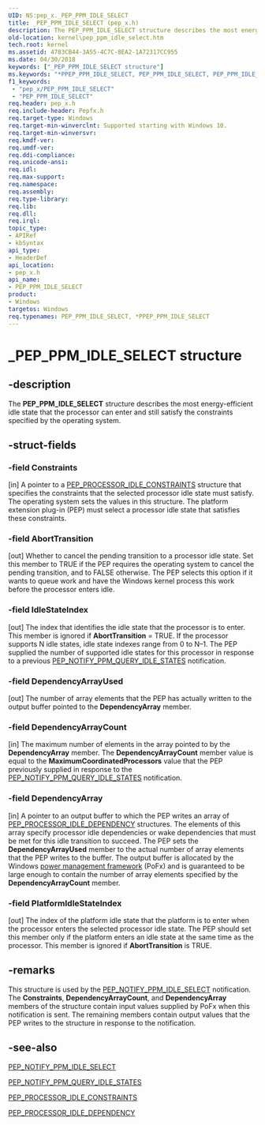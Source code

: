```yaml
---
UID: NS:pep_x._PEP_PPM_IDLE_SELECT
title: _PEP_PPM_IDLE_SELECT (pep_x.h)
description: The PEP_PPM_IDLE_SELECT structure describes the most energy-efficient idle state that the processor can enter and still satisfy the constraints specified by the operating system.
old-location: kernel\pep_ppm_idle_select.htm
tech.root: kernel
ms.assetid: 4783CB44-3A55-4C7C-8EA2-1A72317CC955
ms.date: 04/30/2018
keywords: ["_PEP_PPM_IDLE_SELECT structure"]
ms.keywords: "*PPEP_PPM_IDLE_SELECT, PEP_PPM_IDLE_SELECT, PEP_PPM_IDLE_SELECT structure [Kernel-Mode Driver Architecture], PPEP_PPM_IDLE_SELECT, PPEP_PPM_IDLE_SELECT structure pointer [Kernel-Mode Driver Architecture], _PEP_PPM_IDLE_SELECT, kernel.pep_ppm_idle_select, pep_x/PEP_PPM_IDLE_SELECT, pep_x/PPEP_PPM_IDLE_SELECT"
f1_keywords:
 - "pep_x/PEP_PPM_IDLE_SELECT"
 - "PEP_PPM_IDLE_SELECT"
req.header: pep_x.h
req.include-header: Pepfx.h
req.target-type: Windows
req.target-min-winverclnt: Supported starting with Windows 10.
req.target-min-winversvr: 
req.kmdf-ver: 
req.umdf-ver: 
req.ddi-compliance: 
req.unicode-ansi: 
req.idl: 
req.max-support: 
req.namespace: 
req.assembly: 
req.type-library: 
req.lib: 
req.dll: 
req.irql: 
topic_type:
- APIRef
- kbSyntax
api_type:
- HeaderDef
api_location:
- pep_x.h
api_name:
- PEP_PPM_IDLE_SELECT
product:
- Windows
targetos: Windows
req.typenames: PEP_PPM_IDLE_SELECT, *PPEP_PPM_IDLE_SELECT
---
```


# _PEP_PPM_IDLE_SELECT structure


## -description


The <b>PEP_PPM_IDLE_SELECT</b> structure describes the most energy-efficient idle state that the processor can enter and still satisfy the constraints specified by the operating system.


## -struct-fields




### -field Constraints

[in] A pointer to a <a href="https://docs.microsoft.com/windows-hardware/drivers/ddi/pep_x/ns-pep_x-_pep_processor_idle_constraints">PEP_PROCESSOR_IDLE_CONSTRAINTS</a> structure that specifies the constraints that the selected processor idle state must satisfy. The operating system sets the values in this structure. The platform extension plug-in (PEP) must select a processor idle state that satisfies these constraints.


### -field AbortTransition

[out] Whether to cancel the pending transition to a processor idle state. Set this member to TRUE if the PEP requires the operating system to cancel the pending transition, and to FALSE otherwise. The PEP selects this option if it wants to queue work and have the Windows kernel process this work before the processor enters idle.


### -field IdleStateIndex

[out] The index that identifies the idle state that the processor is to enter. This member is ignored if <b>AbortTransition</b> = TRUE. If the processor supports N idle states, idle state indexes range from 0 to N–1. The PEP supplied the number of supported idle states for this processor in response to a previous <a href="https://docs.microsoft.com/windows-hardware/drivers/ddi/pep_x/ns-pep_x-_pep_ppm_query_idle_states">PEP_NOTIFY_PPM_QUERY_IDLE_STATES</a> notification.


### -field DependencyArrayUsed

[out] The number of array elements that the PEP has actually written to the output buffer pointed to the <b>DependencyArray</b> member.


### -field DependencyArrayCount

[in] The maximum number of elements in the array pointed to by the <b>DependencyArray</b> member. The <b>DependencyArrayCount</b> member value is equal to the <b>MaximumCoordinatedProcessors</b> value that the PEP previously supplied in response to the <a href="https://docs.microsoft.com/windows-hardware/drivers/ddi/pep_x/ns-pep_x-_pep_ppm_query_idle_states">PEP_NOTIFY_PPM_QUERY_IDLE_STATES</a> notification.


### -field DependencyArray

[in] A pointer to an output buffer to which the PEP writes an array of <a href="https://docs.microsoft.com/windows-hardware/drivers/ddi/pepfx/ns-pepfx-_pep_processor_idle_dependency">PEP_PROCESSOR_IDLE_DEPENDENCY</a> structures. The elements of this array specify processor idle dependencies or wake dependencies that must be met for this idle transition to succeed. The PEP sets the <b>DependencyArrayUsed</b> member to the actual number of array elements that the PEP writes to the buffer. The output buffer is allocated by the Windows <a href="https://docs.microsoft.com/windows-hardware/drivers/ddi/index">power management framework</a> (PoFx) and is guaranteed to be large enough to contain the number of array elements specified by the <b>DependencyArrayCount</b> member.


### -field PlatformIdleStateIndex

[out] The index of the platform idle state that the platform is to enter when the processor enters the selected processor idle state. The PEP should set this member only if the platform enters an idle state at the same time as the processor. This member is ignored if <b>AbortTransition</b> is TRUE.


## -remarks



This structure is used by the <a href="https://docs.microsoft.com/windows-hardware/drivers/ddi/pep_x/ns-pep_x-_pep_ppm_idle_select">PEP_NOTIFY_PPM_IDLE_SELECT</a> notification. The <b>Constraints</b>, <b>DependencyArrayCount</b>, and <b>DependencyArray</b> members of the structure contain input values supplied by PoFx when this notification is sent. The remaining members contain output values that the PEP writes to the structure in response to the notification.




## -see-also




<a href="https://docs.microsoft.com/windows-hardware/drivers/ddi/pep_x/ns-pep_x-_pep_ppm_idle_select">PEP_NOTIFY_PPM_IDLE_SELECT</a>



<a href="https://docs.microsoft.com/windows-hardware/drivers/ddi/pep_x/ns-pep_x-_pep_ppm_query_idle_states">PEP_NOTIFY_PPM_QUERY_IDLE_STATES</a>



<a href="https://docs.microsoft.com/windows-hardware/drivers/ddi/pep_x/ns-pep_x-_pep_processor_idle_constraints">PEP_PROCESSOR_IDLE_CONSTRAINTS</a>



<a href="https://docs.microsoft.com/windows-hardware/drivers/ddi/pepfx/ns-pepfx-_pep_processor_idle_dependency">PEP_PROCESSOR_IDLE_DEPENDENCY</a>
 

 


